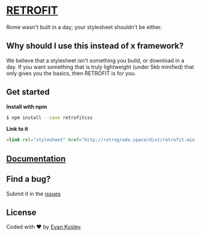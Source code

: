 # [RETROFIT](http://retrograde.space)

Rome wasn't built in a day; your stylesheet shouldn't be either.

## Why should I use this instead of x framework?

We believe that a stylesheet isn't something you build, or download in a day. If you want something that is truly lightweight (under 5kb minified) that only gives you the basics, then RETROFIT is for you.

## Get started

**Install with npm**

```sh
$ npm install --save retrofitcss
```

**Link to it**

```html
<link rel="stylesheet" href="http://retrograde.space/dist/retrofit.min.css"/>
```

## [Documentation](http://retrograde.space)

## Find a bug?

Submit it in the [issues](https://github.com/kysley/retrofitcss/issues)

## License

Coded with ♥ by [Evan Kysley](http://kysley.com).
